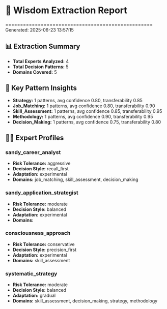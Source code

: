 # 🧠 Wisdom Extraction Report
==================================================
Generated: 2025-06-23 13:57:15

## 📊 Extraction Summary
- **Total Experts Analyzed:** 4
- **Total Decision Patterns:** 5
- **Domains Covered:** 5

## 🎯 Key Pattern Insights
- **Strategy:** 1 patterns, avg confidence 0.80, transferability 0.85
- **Job_Matching:** 1 patterns, avg confidence 0.80, transferability 0.90
- **Skill_Assessment:** 1 patterns, avg confidence 0.85, transferability 0.95
- **Methodology:** 1 patterns, avg confidence 0.90, transferability 0.95
- **Decision_Making:** 1 patterns, avg confidence 0.75, transferability 0.80

## 👨‍💼 Expert Profiles
### sandy_career_analyst
- **Risk Tolerance:** aggressive
- **Decision Style:** recall_first
- **Adaptation:** experimental
- **Domains:** job_matching, skill_assessment, decision_making

### sandy_application_strategist
- **Risk Tolerance:** moderate
- **Decision Style:** balanced
- **Adaptation:** experimental
- **Domains:** 

### consciousness_approach
- **Risk Tolerance:** conservative
- **Decision Style:** precision_first
- **Adaptation:** experimental
- **Domains:** skill_assessment

### systematic_strategy
- **Risk Tolerance:** moderate
- **Decision Style:** balanced
- **Adaptation:** gradual
- **Domains:** skill_assessment, decision_making, strategy, methodology
